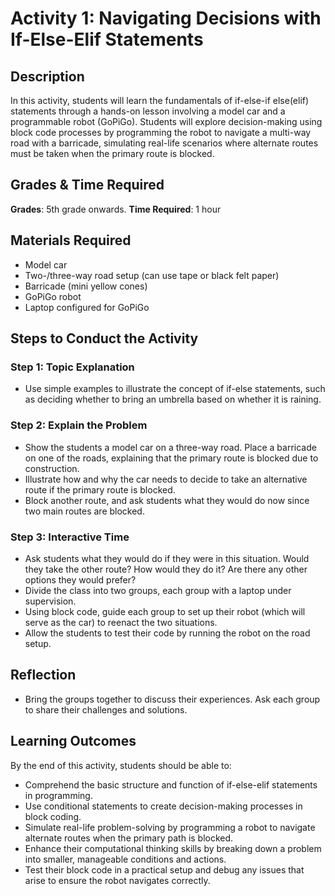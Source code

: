 # Activity 1: Navigating Decisions with If-Else-Elif Statements

## Description

In this activity, students will learn the fundamentals of if-else-if else(elif) statements through a hands-on lesson involving a model car and a programmable robot (GoPiGo). Students will explore decision-making using block code processes by programming the robot to navigate a multi-way road with a barricade, simulating real-life scenarios where alternate routes must be taken when the primary route is blocked.

## Grades & Time Required

**Grades**: 5th grade onwards.
**Time Required**: 1 hour

## Materials Required

- Model car
- Two-/three-way road setup (can use tape or black felt paper)
- Barricade (mini yellow cones)
- GoPiGo robot
- Laptop configured for GoPiGo

## Steps to Conduct the Activity

### Step 1: Topic Explanation

- Use simple examples to illustrate the concept of if-else statements, such as deciding whether to bring an umbrella based on whether it is raining.

### Step 2: Explain the Problem

- Show the students a model car on a three-way road. Place a barricade on one of the roads, explaining that the primary route is blocked due to construction.
- Illustrate how and why the car needs to decide to take an alternative route if the primary route is blocked.
- Block another route, and ask students what they would do now since two main routes are blocked.

### Step 3: Interactive Time

- Ask students what they would do if they were in this situation. Would they take the other route? How would they do it? Are there any other options they would prefer?
- Divide the class into two groups, each group with a laptop under supervision.
- Using block code, guide each group to set up their robot (which will serve as the car) to reenact the two situations.
- Allow the students to test their code by running the robot on the road setup.

## Reflection

- Bring the groups together to discuss their experiences. Ask each group to share their challenges and solutions.

## Learning Outcomes

By the end of this activity, students should be able to:

- Comprehend the basic structure and function of if-else-elif statements in programming.
- Use conditional statements to create decision-making processes in block coding.
- Simulate real-life problem-solving by programming a robot to navigate alternate routes when the primary path is blocked.
- Enhance their computational thinking skills by breaking down a problem into smaller, manageable conditions and actions.
- Test their block code in a practical setup and debug any issues that arise to ensure the robot navigates correctly.
